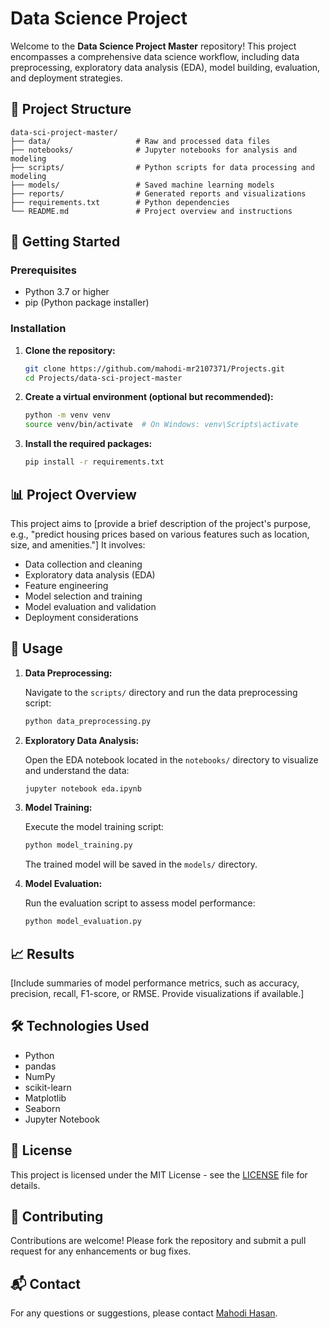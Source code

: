 # Data Science Project

Welcome to the **Data Science Project Master** repository! This project encompasses a comprehensive data science workflow, including data preprocessing, exploratory data analysis (EDA), model building, evaluation, and deployment strategies.

## 📁 Project Structure

```
data-sci-project-master/
├── data/                   # Raw and processed data files
├── notebooks/              # Jupyter notebooks for analysis and modeling
├── scripts/                # Python scripts for data processing and modeling
├── models/                 # Saved machine learning models
├── reports/                # Generated reports and visualizations
├── requirements.txt        # Python dependencies
└── README.md               # Project overview and instructions
```

## 🚀 Getting Started

### Prerequisites

* Python 3.7 or higher
* pip (Python package installer)

### Installation

1. **Clone the repository:**

   ```bash
   git clone https://github.com/mahodi-mr2107371/Projects.git
   cd Projects/data-sci-project-master
   ```

2. **Create a virtual environment (optional but recommended):**

   ```bash
   python -m venv venv
   source venv/bin/activate  # On Windows: venv\Scripts\activate
   ```

3. **Install the required packages:**

   ```bash
   pip install -r requirements.txt
   ```

## 📊 Project Overview

This project aims to \[provide a brief description of the project's purpose, e.g., "predict housing prices based on various features such as location, size, and amenities."] It involves:

* Data collection and cleaning
* Exploratory data analysis (EDA)
* Feature engineering
* Model selection and training
* Model evaluation and validation
* Deployment considerations

## 🧪 Usage

1. **Data Preprocessing:**

   Navigate to the `scripts/` directory and run the data preprocessing script:

   ```bash
   python data_preprocessing.py
   ```

2. **Exploratory Data Analysis:**

   Open the EDA notebook located in the `notebooks/` directory to visualize and understand the data:

   ```bash
   jupyter notebook eda.ipynb
   ```

3. **Model Training:**

   Execute the model training script:

   ```bash
   python model_training.py
   ```

   The trained model will be saved in the `models/` directory.

4. **Model Evaluation:**

   Run the evaluation script to assess model performance:

   ```bash
   python model_evaluation.py
   ```

## 📈 Results

\[Include summaries of model performance metrics, such as accuracy, precision, recall, F1-score, or RMSE. Provide visualizations if available.]

## 🛠️ Technologies Used

* Python
* pandas
* NumPy
* scikit-learn
* Matplotlib
* Seaborn
* Jupyter Notebook

## 📄 License

This project is licensed under the MIT License - see the [LICENSE](LICENSE) file for details.

## 🤝 Contributing

Contributions are welcome! Please fork the repository and submit a pull request for any enhancements or bug fixes.

## 📬 Contact

For any questions or suggestions, please contact [Mahodi Hasan](mailto:mahodi.hsp@gmail.com).
